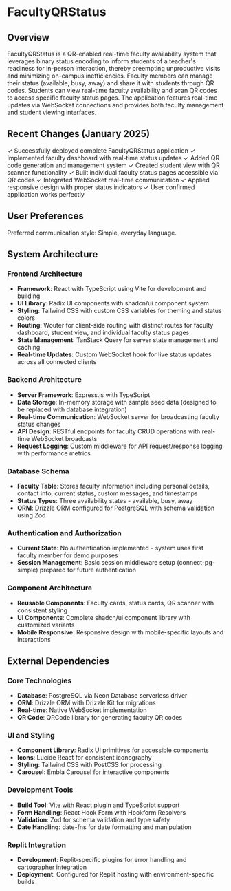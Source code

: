 # FacultyQRStatus

## Overview

FacultyQRStatus is a QR-enabled real-time faculty availability system that leverages binary status encoding to inform students of a teacher's readiness for in-person interaction, thereby preempting unproductive visits and minimizing on-campus inefficiencies. Faculty members can manage their status (available, busy, away) and share it with students through QR codes. Students can view real-time faculty availability and scan QR codes to access specific faculty status pages. The application features real-time updates via WebSocket connections and provides both faculty management and student viewing interfaces.

## Recent Changes (January 2025)

✓ Successfully deployed complete FacultyQRStatus application
✓ Implemented faculty dashboard with real-time status updates
✓ Added QR code generation and management system
✓ Created student view with QR scanner functionality
✓ Built individual faculty status pages accessible via QR codes
✓ Integrated WebSocket real-time communication
✓ Applied responsive design with proper status indicators
✓ User confirmed application works perfectly

## User Preferences

Preferred communication style: Simple, everyday language.

## System Architecture

### Frontend Architecture
- **Framework**: React with TypeScript using Vite for development and building
- **UI Library**: Radix UI components with shadcn/ui component system
- **Styling**: Tailwind CSS with custom CSS variables for theming and status colors
- **Routing**: Wouter for client-side routing with distinct routes for faculty dashboard, student view, and individual faculty status pages
- **State Management**: TanStack Query for server state management and caching
- **Real-time Updates**: Custom WebSocket hook for live status updates across all connected clients

### Backend Architecture
- **Server Framework**: Express.js with TypeScript
- **Data Storage**: In-memory storage with sample seed data (designed to be replaced with database integration)
- **Real-time Communication**: WebSocket server for broadcasting faculty status changes
- **API Design**: RESTful endpoints for faculty CRUD operations with real-time WebSocket broadcasts
- **Request Logging**: Custom middleware for API request/response logging with performance metrics

### Database Schema
- **Faculty Table**: Stores faculty information including personal details, contact info, current status, custom messages, and timestamps
- **Status Types**: Three availability states - available, busy, away
- **ORM**: Drizzle ORM configured for PostgreSQL with schema validation using Zod

### Authentication and Authorization
- **Current State**: No authentication implemented - system uses first faculty member for demo purposes
- **Session Management**: Basic session middleware setup (connect-pg-simple) prepared for future authentication

### Component Architecture
- **Reusable Components**: Faculty cards, status cards, QR scanner with consistent styling
- **UI Components**: Complete shadcn/ui component library with customized variants
- **Mobile Responsive**: Responsive design with mobile-specific layouts and interactions

## External Dependencies

### Core Technologies
- **Database**: PostgreSQL via Neon Database serverless driver
- **ORM**: Drizzle ORM with Drizzle Kit for migrations
- **Real-time**: Native WebSocket implementation
- **QR Code**: QRCode library for generating faculty QR codes

### UI and Styling
- **Component Library**: Radix UI primitives for accessible components
- **Icons**: Lucide React for consistent iconography
- **Styling**: Tailwind CSS with PostCSS for processing
- **Carousel**: Embla Carousel for interactive components

### Development Tools
- **Build Tool**: Vite with React plugin and TypeScript support
- **Form Handling**: React Hook Form with Hookform Resolvers
- **Validation**: Zod for schema validation and type safety
- **Date Handling**: date-fns for date formatting and manipulation

### Replit Integration
- **Development**: Replit-specific plugins for error handling and cartographer integration
- **Deployment**: Configured for Replit hosting with environment-specific builds